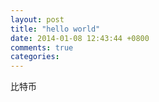 ```yaml
---
layout: post
title: "hello world"
date: 2014-01-08 12:43:44 +0800
comments: true
categories: 
---
```



比特币